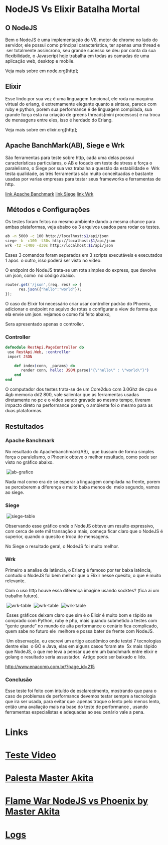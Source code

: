 # NodeJS Vs Elixir Batalha Mortal

## O NodeJS

Bem o NodeJS é uma implementação do V8, motor de chrome no lado do servidor, ele possui como principal característica, ter apenas uma thread e  ser totalmente assincrono, seu grande sucesso se deu por conta da sua flexibilidade, o Javascript hoje trabalha em todas as camadas de uma aplicação web, desktop e mobile.

Veja mais sobre em node.org[http];

## Elixir

Esse lindo por sua vez é uma linguagem funcional, ele roda na maquina virtual do erlang, é extremamente elegante quanto a sintaxe, parece com ruby e python, porem sua performance é de linguagem compilada, sua grande força esta na criação de greens threads(mini processos) e na troca de mensagens entre eles, isso é herdado do Erlang.

Veja mais sobre em elixir.org[http];

## Apache BanchMark(AB), Siege e Wrk

São ferramentas para teste sobre http, cada uma delas possui características particulares,
o AB e focado em teste de stress e força o paralelismo, o Siege por sua vez trabalha a questão da estabilidade e  Wrk testa qualidade, as trés ferramentas são muito conceituadas e bastante usadas por varias empresas para testar seus frameworks e ferramentas de http.

[link Apache Banchmark](http://www.debianhelp.co.uk/apacheab.htm)
[link Siege](https://www.joedog.org/siege-home/)
[link Wrk](https://github.com/wg/wrk)

##  Métodos e Configurações

Os testes foram feitos no mesmo ambiente dando a mesma chance para ambas plataformas, veja abaixo os 3 arquivos usados para rodar os testes.

```sh
ab -n 5000 -c 100 http://localhost:$1/api/json
siege -b -c100 -t30s http://localhost:$1/api/json
wrk -t2 -c400 -d30s http://localhost:$1/api/json
```

Esses 3 comandos foram separados em 3 scripts executáveis e executados 1 apos  o outro, isso poderá ser visto no vídeo.

O endpoint do NodeJS trata-se um rota simples do express, que devolve um json, como  no código abaixo.

```js
router.get('/json',(req, res) => {
      res.json({"hello":"world"});
});
```
O caso do Elixir foi necessário criar usar controller padrão do Phoenix, adicionar o endpoint no aquivo de rotas e configurar a view de forma que ela envie um json. vejamos o como foi feito abaixo, 

Sera apresentado apenas o controller.

### Controller
```ex
defmodule RestApi.PageController do
 use RestApi.Web, :controller
 import JSON

    def index(conn, _params) do
       render conn, hello: JSON.parse("{\"hello\" : \"world\"}")
    end
end
```
O computador dos testes trata-se de um Core2duo com 3.0Ghz de cpu e 4gb memoria dd2 800, vale salientar que as ferramentas usadas diretamente no pc e o video sendo gravado ao mesmo tempo, tiveram impacto direto na performance porem, o ambiente foi o mesmo para as duas plataformas.

## Restultados

### Apache Banchmark

No resultado do Apachebanchmark(AB),  que buscam de forma simples força o paralelismo, o Phoenix obteve o melhor resultado, como pode ser visto no gráfico abaixo.

 ![ab-grafico](/images/ab_wrk_siege_imgs/ab_time_total.png)

Nada mal como era de se esperar a linguagem compilada na frente, porem se perceberem a diferença e muito baixa menos de  meio segundo, vamos ao siege.

### Siege

 ![siege-table](/images/ab_wrk_siege_imgs/siege_total_transarions.png)

Observando esse gráfico onde o NodeJS obteve um resulto expressivo, com cerca de sete mil transação a mais, começa ficar claro que o NodeJS é superior, quando o quesito e troca de mensagens.

No Siege o resultado geral, o NodeJS foi muito melhor.

### Wrk

Primeiro a analise da latência, o Erlang é famoso por ter baixa latência, contudo o NodeJS foi bem melhor que o Elixir nesse quesito, o que é muito relevante.

Com o uso http houve essa diferença imagine usando socktes? (fica ai um trabalho futuro).

 ![wrk-table](/images/ab_wrk_siege_imgs/wrk_latency.png)
 ![wrk-table](/images/ab_wrk_siege_imgs/wrk_reqtotal.png)
 ![wrk-table](/images/ab_wrk_siege_imgs/wrk_rps.png)

 Esses gráficos deixam claro que sim é o Elixir é muito bom e rápido se comprado com Python, ruby e php, mais quando submetido a testes com “gente grande” no mundo de alta performance o cenário fica complicado, quem sabe no futuro ele  melhore e possa bater de frente com NodeJS.

 Um observação, eu escrevi um artigo acadêmico onde testei 7 tecnologias dentre elas  o GO e Java, elas em alguns casos foram ate  5x mais rápido que NodeJS, o que me leva a pensar que em um banchmark entre elixir e golang o resultado seria assustador.
 Artigo pode ser baixado e lido.

http://www.enacomp.com.br/?page_id=215

### Conclusão

Esse teste foi feito com intuído de esclarecimento, mostrando que para o caso de problemas de performance devemos testar sempre a tecnologia que ira ser usada, para evitar que  apenas troque o lento pelo menos lento, então uma avaliação mais na base do teste de performance , usando ferramentas especialistas e adequadas ao seu cenário vale a pena.


# Links

# <a href="https://www.youtube.com/watch?v=K36BJz5kX6Q" target="_blank"> Teste Video </a>

# <a href="https://www.youtube.com/watch?v=8Ng6TfAj7Sk" target="_blank"> Palesta Master Akita  </a>

# <a href="http://www.akitaonrails.com/2015/12/03/the-obligatory-flame-war-phoenix-vs-node-js" target="_blank"> Flame War NodeJS vs Phoenix by Master Akita  </a>


# <a href="/logs/elixirvsnode.log" target="_blank"> Logs </a>
